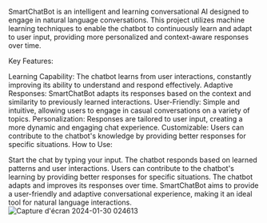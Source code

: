 SmartChatBot is an intelligent and learning conversational AI designed to engage in natural language conversations. This project utilizes machine learning techniques to enable the chatbot to continuously learn and adapt to user input, providing more personalized and context-aware responses over time.

Key Features:

Learning Capability: The chatbot learns from user interactions, constantly improving its ability to understand and respond effectively.
Adaptive Responses: SmartChatBot adapts its responses based on the context and similarity to previously learned interactions.
User-Friendly: Simple and intuitive, allowing users to engage in casual conversations on a variety of topics.
Personalization: Responses are tailored to user input, creating a more dynamic and engaging chat experience.
Customizable: Users can contribute to the chatbot's knowledge by providing better responses for specific situations.
How to Use:

Start the chat by typing your input.
The chatbot responds based on learned patterns and user interactions.
Users can contribute to the chatbot's learning by providing better responses for specific situations.
The chatbot adapts and improves its responses over time.
SmartChatBot aims to provide a user-friendly and adaptive conversational experience, making it an ideal tool for natural language interactions.
![Capture d'écran 2024-01-30 024613](https://github.com/GABSIWAEL/SmartChatBot-A-Learning-Conversational-AI/assets/149884257/4ac44875-1ecc-46b1-8e2a-e340cd134e40)
